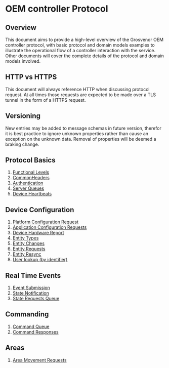 # OEM controller Protocol

## Overview

This document aims to provide a high-level overview of the Grosvenor OEM
controller protocol, with basic protocol and domain models examples to
illustrate the operational flow of a controller interaction with the service.
Other documents will cover the complete details of the protocol and domain
models involved.

## HTTP vs HTTPS

This document will always reference HTTP when discussing protocol request. At
all times those requests are expected to be made over a TLS tunnel in the form
of a HTTPS request.

## Versioning

New entries may be added to message schemas in future version, therefor it is best practice to ignore unknown properties rather than cause an exception on the unknown data.  Removal of properties will be deemed a braking change.

## Protocol Basics

1. [Functional Levels](FunctionalLevels.md)
2. [CommonHeaders](CommonHeaders.md)
3. [Authentication](Authentication.md)
4. [Server Queues](ServerQueues.md)
5. [Device Heartbeats](DeviceHeartbeat.md)

## Device Configuration

1. [Platform Configuration Request](PlatformConfigurationRequest.md)
2. [Application Configuration Requests](ApplicationConfigurationRequest.md)
3. [Device Hardware Report](DeviceHardwareReport.md)
4. [Entity Types](EntityTypes.md)
5. [Entity Changes](EntityChanges.md)
6. [Entity Requests](EntityRequests.md)
7. [Entity Resync](EntityResync.md)
8. [User lookup (by identifier)](LookUpUserByIdentifier.md)


## Real Time Events

1. [Event Submission](PostEvent.md)
2. [State Notification](PostStateNotification.md)
3. [State Requests Queue](StateRequests.md)

## Commanding

1. [Command Queue](Commands.md)
2. [Command Responses](PostCommandResponse.md)

## Areas

1. [Area Movement Requests](AreaMovementRequest.md)

